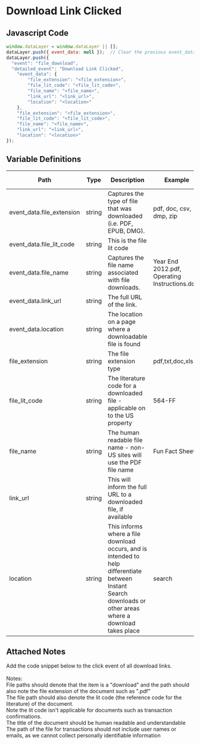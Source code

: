 # Download Link Clicked

### 

## Javascript Code
```js
window.dataLayer = window.dataLayer || [];
dataLayer.push({ event_data: null });  // Clear the previous event_data object.
dataLayer.push({
  "event": "file_download",
  "detailed_event": "Download Link Clicked",
    "event_data": {
        "file_extension": "<file_extension>",
        "file_lit_code": "<file_lit_code>",
        "file_name": "<file_name>",
        "link_url": "<link_url>",
        "location": "<location>"
    },
    "file_extension": "<file_extension>",
    "file_lit_code": "<file_lit_code>",
    "file_name": "<file_name>",
    "link_url": "<link_url>",
    "location": "<location>"
});
```

## Variable Definitions

|Path|Type|Description|Example|Pattern|Min Length|Max Length|Minimum|Maximum|Multiple Of|
| --- | --- | --- | --- | --- | --- | --- | --- | --- | --- |
|event_data.file_extension|string|Captures the type of file that was downloaded \(i.e. PDF, EPUB, DMG\).|pdf, doc, csv, dmp, zip|||||||
|event_data.file_lit_code|string|This is the file lit code||||||||
|event_data.file_name|string|Captures the file name associated with file downloads.|Year End 2012.pdf, Operating Instructions.doc`|||||||
|event_data.link_url|string|The full URL of the link.||||||||
|event_data.location|string|The location on a page where a downloadable file is found||||||||
|file_extension|string|The file extension type|pdf,txt,doc,xls|||||||
|file_lit_code|string|The literature code for a downloaded file - applicable on to the US property|564-FF|||||||
|file_name|string|The human readable file name - non-US sites will use the PDF file name|Fun Fact Sheet|||||||
|link_url|string|This will inform the full URL to a downloaded file, if available||||||||
|location|string|This informs where a file download occurs, and is intended to help differentiate between Instant Search downloads or other areas where a download takes place|search|||||||

## Attached Notes

<p><span data-sheets-value="{&quot;1&quot;:2,&quot;2&quot;:&quot;Add the code snippet below to the click event of all download links.\n\nNotes:\nFile paths should denote that the item is a \&quot;download\&quot; and the path should also note the file extension of the document such as \&quot;.pdf\&quot;\nThe file path should also denote the lit code (the reference code for the literature) of the document. \nNote the lit code isn't applicable for documents such as transaction confirmations. \nThe title of the document should be human readable and understandable\nThe path of the file for transactions should not include user names or emails, as we cannot collect personally identifiable information&quot;}" data-sheets-userformat="{&quot;2&quot;:513,&quot;3&quot;:{&quot;1&quot;:0},&quot;12&quot;:0}">Add the code snippet below to the click event of all download links.<br /><br />Notes:<br />File paths should denote that the item is a "download" and the path should also note the file extension of the document such as ".pdf"<br />The file path should also denote the lit code (the reference code for the literature) of the document. <br />Note the lit code isn't applicable for documents such as transaction confirmations. <br />The title of the document should be human readable and understandable<br />The path of the file for transactions should not include user names or emails, as we cannot collect personally identifiable information</span></p>
<p><span data-sheets-value="{&quot;1&quot;:2,&quot;2&quot;:&quot;Add the code snippet below to the click event of all download links.\n\nNotes:\nFile paths should denote that the item is a \&quot;download\&quot; and the path should also note the file extension of the document such as \&quot;.pdf\&quot;\nThe file path should also denote the lit code (the reference code for the literature) of the document. \nNote the lit code isn't applicable for documents such as transaction confirmations. \nThe title of the document should be human readable and understandable\nThe path of the file for transactions should not include user names or emails, as we cannot collect personally identifiable information&quot;}" data-sheets-userformat="{&quot;2&quot;:513,&quot;3&quot;:{&quot;1&quot;:0},&quot;12&quot;:0}"><img title="File Downloads" src="&quot;https:/github.com/searchdiscovery/client-fti-ga4-dl-spec/blob/main/images/File%20Downloads.png&quot;" alt="" /></span></p>
